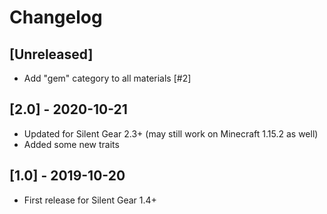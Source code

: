 # Changelog

## [Unreleased]
- Add "gem" category to all materials [#2]

## [2.0] - 2020-10-21
- Updated for Silent Gear 2.3+ (may still work on Minecraft 1.15.2 as well)
- Added some new traits

## [1.0] - 2019-10-20
- First release for Silent Gear 1.4+